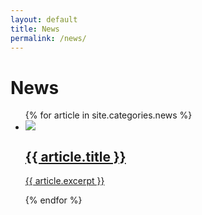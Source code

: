 ```yaml
---
layout: default
title: News
permalink: /news/
---
```


# News

<ul class="news-list">
  {% for article in site.categories.news %}
  <li>
    <a href="{{ article.url }}">
      <article class="news-tile">
        <img src="{{ article.image }}" class="article-snippet-image">
        <h1>{{ article.title }}</h1>
        <p>{{ article.excerpt }}</p> 
      </article>
    </a>
  </li>
  {% endfor %}
</ul>
